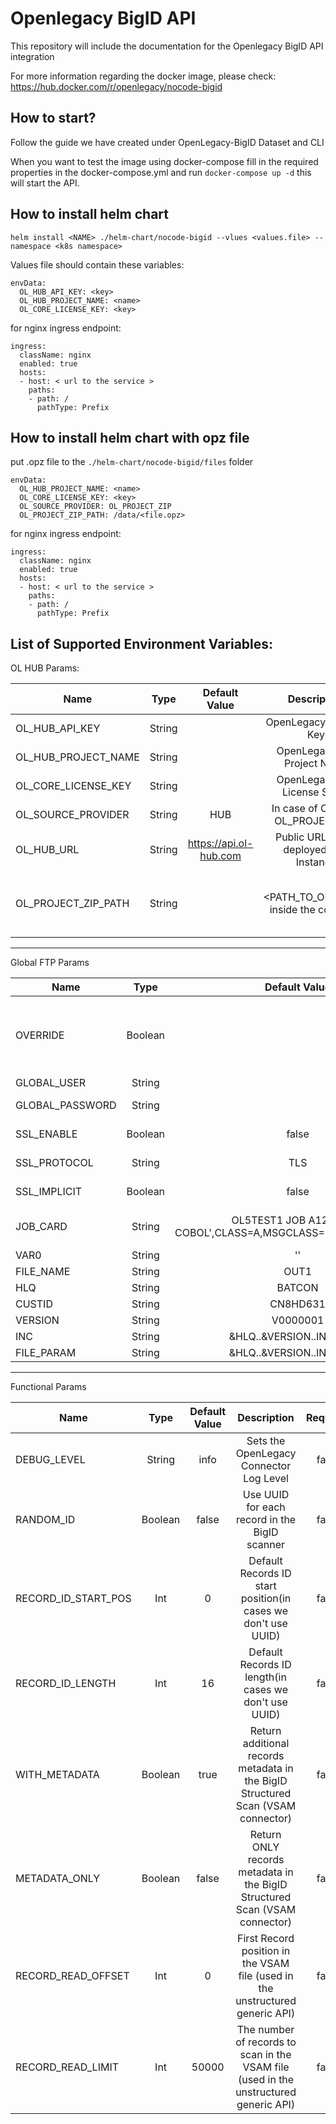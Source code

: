 # Openlegacy BigID API
This repository will include the documentation for the Openlegacy BigID API integration 

For more information regarding the docker image, please check: https://hub.docker.com/r/openlegacy/nocode-bigid

## How to start?
Follow the guide we have created under OpenLegacy-BigID Dataset and CLI

When you want to test the image using docker-compose fill in the required properties in the docker-compose.yml and run `docker-compose up -d` this will start the API.

## How to install helm chart

`helm install <NAME> ./helm-chart/nocode-bigid --vlues <values.file> --namespace <k8s namespace>`

Values file should contain these variables:
```
envData:
  OL_HUB_API_KEY: <key>
  OL_HUB_PROJECT_NAME: <name>
  OL_CORE_LICENSE_KEY: <key>
```
for nginx ingress endpoint:

```
ingress:
  className: nginx
  enabled: true
  hosts:
  - host: < url to the service >
    paths:
    - path: /
      pathType: Prefix
```
## How to install helm chart with opz file
put .opz file to the `./helm-chart/nocode-bigid/files` folder
```
envData:
  OL_HUB_PROJECT_NAME: <name>
  OL_CORE_LICENSE_KEY: <key>
  OL_SOURCE_PROVIDER: OL_PROJECT_ZIP
  OL_PROJECT_ZIP_PATH: /data/<file.opz>
```
for nginx ingress endpoint:

```
ingress:
  className: nginx
  enabled: true
  hosts:
  - host: < url to the service >
    paths:
    - path: /
      pathType: Prefix
```

## List of Supported Environment Variables:

OL HUB Params:

| Name | Type | Default Value | Description | Required |
| ------------- |:-------------:| :-------------:| :-------------:| :-------------:|
| OL_HUB_API_KEY     | String     | | OpenLegacy Hub API Key | true|
| OL_HUB_PROJECT_NAME     | String    | |OpenLegacyHub Project Name| true|
| OL_CORE_LICENSE_KEY     | String     | |OpenLegacyHub License String | true|
| OL_SOURCE_PROVIDER     | String     | HUB|  In case of OPZ use OL_PROJECT_ZIP  | false|
| OL_HUB_URL     | String    |  https://api.ol-hub.com| Public URL of the deployed Hub Instance| false|
| OL_PROJECT_ZIP_PATH     | String    |  | <PATH_TO_OPZ_FILE> inside the container| true ONLY when using OPZ|

---
Global FTP Params

| Name | Type | Default Value | Description | Required |
| ------------- |:-------------:| :-------------:| :-------------:| :-------------:|
| OVERRIDE     | Boolean  | | Use to override connections params with the ones below  | false|
| GLOBAL_USER     | String     | | FTP user| false
| GLOBAL_PASSWORD     | String     | |FTP Password| false|
| SSL_ENABLE     | Boolean     | false | Enable Secure FTP| false|
| SSL_PROTOCOL     | String    | TLS | Set the TLS protocol| false|
| SSL_IMPLICIT     | Boolean    | false | Enable Implicit FTP| false|
| JOB_CARD     | String     | OL5TEST1  JOB  A123,'CICS COBOL',CLASS=A,MSGCLASS=H,NOTIFY=&SYSUID | The JCL Job Card to submit| false|
| VAR0     | String     | ''| | false|
| FILE_NAME     | String     |OUT1| | false|
| HLQ     | String     | BATCON| | false|
| CUSTID     | String     |CN8HD631 | | false|
| VERSION     | String     | V0000001 | | false|
| INC     | String     | &HLQ..&VERSION..INCLUDES || false|
| FILE_PARAM     | String     | &HLQ..&VERSION..INCLUDES | | false|

---
Functional Params

| Name | Type | Default Value | Description | Required |
| ------------- |:-------------:| :-------------:| :-------------:| :-------------:|
| DEBUG_LEVEL     | String    | info | Sets the OpenLegacy Connector Log Level| false|
| RANDOM_ID     | Boolean  | false | Use UUID for each record in the BigID scanner  | false|
| RECORD_ID_START_POS     | Int     | 0 | Default Records ID start position(in cases we don't use UUID)| false
| RECORD_ID_LENGTH     | Int     | 16 |Default Records ID length(in cases we don't use UUID)| false|
| WITH_METADATA     | Boolean     | true | Return additional records metadata in the BigID Structured Scan (VSAM connector)| false|
| METADATA_ONLY     | Boolean    | false | Return ONLY records metadata  in the BigID Structured Scan (VSAM connector)| false|
| RECORD_READ_OFFSET     | Int    | 0 | First Record position in the VSAM file (used in the unstructured generic API)| false|
| RECORD_READ_LIMIT     | Int    | 50000 | The number of records to scan in the VSAM file (used in the unstructured generic API)| false|


      
